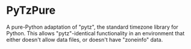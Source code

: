 PyTzPure
========

A pure-Python adaptation of "pytz", the standard timezone library for Python. This allows "pytz"-identical functionality in an environment that either doesn't allow data files, or doesn't have "zoneinfo" data.
